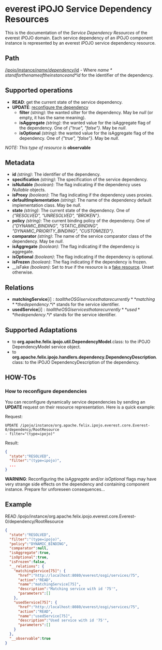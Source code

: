 everest iPOJO Service Dependency Resources
==========================================

This is the documentation of the *Service Dependency Resources* of the everest iPOJO domain. Each service dependency of an iPOJO component instance is represented by an everest iPOJO service dependency resource.

## Path
[/ipojo/instance/$name/dependency/$id](ReferenceCard.html "everest iPOJO Reference Card") - Where *$name* stand for the name of the instance and *$id* for the identifier of the dependency.

## Supported operations
- **READ**: get the current state of the service dependency.
- **UPDATE**: [reconfigure the dependency](#how-to-reconfigure-dependencies)
    - **filter** *(string)*: the wanted silter for the dependency. May be *null* (or empty, it has the same meaning).
    - **isAggregate** *(string)*: the wanted value for the isAggregate flag of the dependency. One of *{"true", "false"}*. May be *null*.
    - **isOptional** *(string)*: the wanted value for the isAggregate flag of the dependency. One of *{"true", "false"}*. May be *null*.

*NOTE: This type of resource is* **observable**

## Metadata
- **id** *(string)*: The identifier of the dependency.
- **specification** *(string)*: The specification of the service dependency.
- **isNullable** *(boolean)*: The flag indicating if the dependency uses *Nullable* objects.
- **isProxy** *(boolean)*: The flag indicating if the dependency uses proxies.
- **defaultImplementation** *(string)*: The name of the dependency default implementation class. May be *null*.
- **state** *(string)*: The current state of the dependency. One of *{"RESOLVED", "UNRESOLVED", "BROKEN"}*.
- **policy** *(string)*: The current binding policy of the dependency. One of *{"DYNAMIC_BINDING", "STATIC_BINDING", "DYNAMIC_PRIORITY_BINDING", "CUSTOMIZED"}*.
- **comparator** *(string)*: The name of the service comparator class of the dependency. May be *null*.
- **isAggregate** *(boolean)*: The flag indicating if the dependency is aggregate.
- **isOptional** *(boolean)*: The flag indicating if the dependency is optional.
- **isFrozen** *(boolean)*: The flag indicating if the dependency is frozen.
- __isFake *(boolean)*: Set to *true* if the resource is a [fake resource](Instances.html#fake-instance-resource-wtf "Fake instance resource! WTF?"). Unset otherwise.

## Relations
- **matchingService**[$i]: to all the OSGi services that are currently **matching** the dependency. *$i* stands for the service identifier.
- **usedService**[$i]: to all the OSGi services that are currently **used** the dependency. *$i* stands for the service identifier.

## Supported Adaptations
- to **org.apache.felix.ipojo.util.DependencyModel**.class: to the iPOJO DependencyModel  service object.
- to **org.apache.felix.ipojo.handlers.dependency.DependencyDescription**.class: to the iPOJO DependencyDescription of the dependency.

## HOW-TOs

### <a name="how-to-reconfigure-dependencies"></a>How to reconfigure dependencies
You can reconfigure dynamically service dependencies by sending an **UPDATE** request on their resource representation. Here is a quick example:

Request:

```
UPDATE /ipojo/instance/org.apache.felix.ipojo.everest.core.Everest-0/dependency/RootResource
- filter="(type=ipojo)"
```

Result:

```json
{
  "state":"RESOLVED",
  "filter":"(type=ipojo)",
  ...
}
```

**WARNING**: Reconfiguring the *isAggregate* and/or *isOptional* flags may have very strange side effects on the dependency and containing component instance. Prepare for unforeseen consequences...

## Example
READ /ipojo/instance/org.apache.felix.ipojo.everest.core.Everest-0/dependency/RootResource

```json
{
  "state":"RESOLVED",
  "filter":"(type=ipojo)",
  "policy":"DYNAMIC_BINDING",
  "comparator":null,
  "isAggregate":true,
  "isOptional":true,
  "isFrozen":false,
  "__relations": {
    "matchingService[75]": {
      "href":"http://localhost:8080/everest/osgi/services/75",
      "action":"READ",
      "name":"matchingService[75]",
      "description":"Matching service with id '75'",
      "parameters":[]
    },
    "usedService[75]": {
      "href":"http://localhost:8080/everest/osgi/services/75",
      "action":"READ",
      "name":"usedService[75]",
      "description":"Used service with id '75'",
      "parameters":[]
    }
  },
  "__observable":true
}
```
